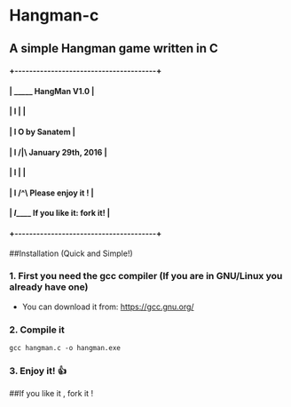 # Hangman-c

## A simple Hangman game written in C
<!-- language: lang-none -->
#### +---------------------------------------+
#### |  _____        HangMan V1.0       |
#### |  I   |                                |
#### |  I   O        by Sanatem         |
#### |  I  /|\      January 29th, 2016       |
#### |  I   |                                |
#### |  I  /^\   Please enjoy it  !     |
#### | _I_____   If you like it: fork it!    |
#### +---------------------------------------+

		

##Installation (Quick and Simple!)

### 1. First you need the gcc compiler (If you are in GNU/Linux you already have one)
- You can download it from: https://gcc.gnu.org/

### 2. Compile it

	gcc hangman.c -o hangman.exe 

### 3. Enjoy it! :+1:


##If you like it , fork it !



